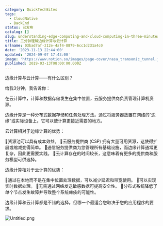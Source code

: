 ```yaml
---
category: QuickTechBites
tags:
  - CloudNative
  - BackEnd
status: 已发布
catalog: []
slug: understanding-edge-computing-and-cloud-computing-in-three-minutes
title: 三分钟理解边缘计算与云计算
urlname: 03bad7af-212e-4af4-8879-6cc1d231a4c0
date: '2023-11-13 22:44:00'
updated: '2024-09-07 17:43:00'
image: 'https://www.notion.so/images/page-cover/nasa_transonic_tunnel.jpg'
published: 2019-03-13T08:00:00.000Z
---
```


边缘计算与云计算——有什么区别？


给我3分钟，我告诉你：


在云计算中，计算和数据存储发生在集中位置，云服务提供商负责管理计算机资源。


边缘计算是一种分布式数据存储和任务处理方法。通过将服务器放置在网络的“边缘”或实际设备上，它可以使计算更接近需要的地方。


云计算相对于边缘计算的优势：


🔹资源池可以具有成本效益。
🔹云服务提供商 (CSP) 拥有大量可用资源，这使得扩展或缩减变得简单。
🔹通信服务提供商为您管理所有基础设施，而边缘计算通常更复杂，因此更需要实践。
🔹云计算存在的时间较长，这意味着有更多的提供商和服务模型可供选择。


边缘计算相对于云计算的优势：


🔸通过在本地而不是在集中位置处理数据，可以减少延迟和带宽使用。
🔸可以实现实时数据处理。
🔸无需通过网络发送敏感数据可提高安全性。
🔸分布式系统降低了单个节点发生故障并导致整个系统瘫痪的可能性。


边缘计算和云计算都是不错的选择，但哪一个最适合您取决于您的应用程序的要求。


![Untitled.png](https://prod-files-secure.s3.us-west-2.amazonaws.com/5d24fe63-e567-4804-86f9-9fdc62e13082/13581d9b-f241-4af1-9995-cb87504adaf1/Untitled.png?X-Amz-Algorithm=AWS4-HMAC-SHA256&X-Amz-Content-Sha256=UNSIGNED-PAYLOAD&X-Amz-Credential=ASIAZI2LB4666MG5UEF3%2F20250306%2Fus-west-2%2Fs3%2Faws4_request&X-Amz-Date=20250306T053944Z&X-Amz-Expires=3600&X-Amz-Security-Token=IQoJb3JpZ2luX2VjEN3%2F%2F%2F%2F%2F%2F%2F%2F%2F%2FwEaCXVzLXdlc3QtMiJGMEQCIDu9gjy28f5gMsOEgtES9qMgNNy2TPujmbT9lpTp%2BHPwAiA%2FGHbgxqbL0cf3DJMxI743PxSXsbcpukhwg4cGsN765yr%2FAwgmEAAaDDYzNzQyMzE4MzgwNSIMxTASSwPsm%2FBdmayEKtwDPb2y3tJssBCZI5Eess4xJzI6LEuqjZE8Wm54Tjh%2BlF%2Bsh7rNmi1WeL4u6YLSN74YxJByCWF4qiRaOk7QL0H8gVF0Scbl%2BMflm8n1X1esS7UdUUNV7vbjib5WbJEOtf%2Fa61OTJly0a3Lo2So3he2nqUssjWJZ6DRMMoFG4zsN2Jl%2B%2FJIKmvzvKMxkxLzfLcMnyKufQynjdUvxRu2N3Prlmyt1%2F5Y%2B1rRAKRdkWBnfaxm7euI2La2gM6Xe6HT3vbcHCdFk43VxRW320%2BmZuII08QHvZwnc4wHDdpQHXeeTosfWqNrpr22O7NEj6wLz0p4gZfMR5CZv%2FVMrHyNYEuKI%2F%2BQ6E%2FppxPhbOVI4p5r2Eww5tuxeJxzK4HG95DaQS%2B6L2vz0J0%2FY3KNu0vaxGycR1%2F%2BCWQ7%2FQtMpJhvL5DpbqEy%2BW9XEt%2FE08w2sJtXK9cmdavUiY1CVNJwkTJsTxxs8jBdssM%2B1dB0m4v2KBE5HUVUPIomPMq9mUOKTb%2BMdeLT98Qbxo0etrvjTT80BQqRoCkp04YaOtNew9yDB7MhbJIyH2vixyIOeHJApXN4XbbTpvb0%2FfKlf5z7ADlwqGR8jSk7JHX41uvVTdbpEwyTyKDJML8giVwTTj9xA3kowl9ikvgY6pgG72jBCSlBgSl7DOikEb6quBK5oBtSF%2BDl8zIYfAIQ6iJQlQzl7UtnLdKA9vRUpJaKokHwm%2BhkzyIeJtM5B%2FpAoNMBdmCG4nyjsqTyesmS%2F71kBQoohw4%2FpVyd%2Fr%2FDr3mDdq6CFrxf5z0VQ2SS0mMhW3dGH%2BGcuEFjZGNJexdVxl3ZrIFmR2i9jPd4UKXvjveuSwTDM%2Fld5mnvY1Nhq729qND3hbT%2Fq&X-Amz-Signature=c8d7b0c6806b0305b4d47eef9af3452ab2552dee864dcb6157bf88a4b465b5ae&X-Amz-SignedHeaders=host&x-id=GetObject)

